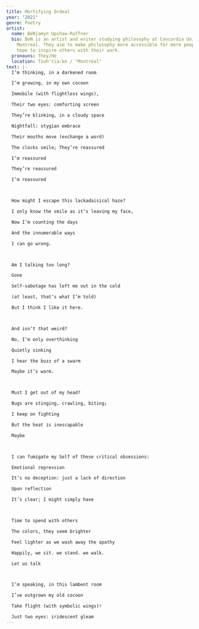 ```yaml
---
title: Mortifying Ordeal
year: "2021"
genre: Poetry
artist:
  name: BeNjamyn Upshaw-Ruffner
  bio: BeN is an artist and writer studying philosophy at Concordia University in
    Montreal. They aim to make philosophy more accessible for more people, and
    hope to inspire others with their work.
  pronouns: They/He
  location: Tioh'tia:ke / "Montréal"
text: |-
  I’m thinking, in a darkened room

  I’m growing, in my own cocoon

  Immobile (with flightless wings),

  Their two eyes: comforting screen

  They’re blinking, in a cloudy space

  Nightfall: stygian embrace

  Their mouths move (exchange a word)

  The clocks smile; They’re reassured

  I’m reassured

  They’re reassured

  I’m reassured



  How might I escape this lackadaisical haze?

  I only know the smile as it’s leaving my face,

  Now I’m counting the days

  And the innumerable ways

  I can go wrong.



  Am I talking too long?

  Gone

  Self-sabotage has left me out in the cold

  (at least, that’s what I’m told)

  But I think I like it here.



  And isn’t that weird?

  No, I’m only overthinking

  Quietly sinking

  I hear the buzz of a swarm

  Maybe it’s warm.



  Must I get out of my head?

  Bugs are stinging, crawling, biting;

  I keep on fighting

  But the heat is inescapable

  Maybe



  I can fumigate my Self of these critical obsessions:

  Emotional repression

  It’s no deception: just a lack of direction

  Upon reflection

  It’s clear; I might simply have



  Time to spend with others

  The colors, they seem brighter

  Feel lighter as we wash away the apathy

  Happily, we sit. we stand. we walk.

  Let us talk



  I’m speaking, in this lambent room

  I’ve outgrown my old cocoon

  Take flight (with symbolic wings)!

  Just two eyes: iridescent gleam
---
```

